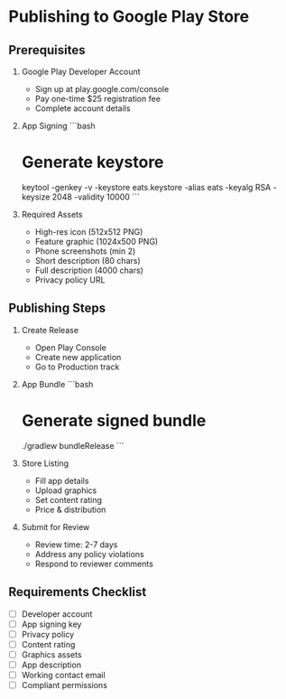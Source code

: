 # Publishing to Google Play Store

## Prerequisites
1. Google Play Developer Account
   - Sign up at play.google.com/console
   - Pay one-time $25 registration fee
   - Complete account details

2. App Signing   ```bash
   # Generate keystore
   keytool -genkey -v -keystore eats.keystore -alias eats -keyalg RSA -keysize 2048 -validity 10000   ```

3. Required Assets
   - High-res icon (512x512 PNG)
   - Feature graphic (1024x500 PNG)
   - Phone screenshots (min 2)
   - Short description (80 chars)
   - Full description (4000 chars)
   - Privacy policy URL

## Publishing Steps
1. Create Release
   - Open Play Console
   - Create new application
   - Go to Production track

2. App Bundle   ```bash
   # Generate signed bundle
   ./gradlew bundleRelease   ```

3. Store Listing
   - Fill app details
   - Upload graphics
   - Set content rating
   - Price & distribution

4. Submit for Review
   - Review time: 2-7 days
   - Address any policy violations
   - Respond to reviewer comments

## Requirements Checklist
- [ ] Developer account
- [ ] App signing key
- [ ] Privacy policy
- [ ] Content rating
- [ ] Graphics assets
- [ ] App description
- [ ] Working contact email
- [ ] Compliant permissions 
